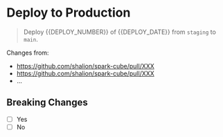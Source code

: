 # Deploy to Production

> Deploy {{DEPLOY_NUMBER}} of {{DEPLOY_DATE}} from `staging` to `main`.

Changes from:
<!-- List the related PRs merged into staging -->
- https://github.com/shalion/spark-cube/pull/XXX
- https://github.com/shalion/spark-cube/pull/XXX
- ...

## Breaking Changes

<!-- Indicate if there are any breaking changes. If yes, explain the impact. -->
- [ ] Yes
- [ ] No
